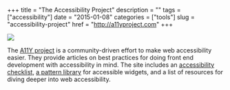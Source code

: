 +++
title = "The Accessibility Project"
description = ""
tags = ["accessibility"]
date = "2015-01-08"
categories = ["tools"]
slug = "accessibility-project"
href = "http://a11yproject.com"
+++


<div class="tool-screenshot mb1"><a href="http://a11yproject.com/"><img id="bluga-thumbnail-2892" class="bluga-thumbnail custom" src="/media/bluga/
wt54aef2f5871cc_custom.jpg"/></a></div><p>The <a href="http://a11yproject.com/">A11Y project</a> is a community-driven effort to make web accessibility easier. They provide articles on best practices for doing front end development with accessibility in mind. The site includes an <a href="http://a11yproject.com/checklist.html">accessibility checklist</a>, <a href="http://a11yproject.com/patterns/">a pattern library</a> for accessible widgets, and a list of resources for diving deeper into web accessibility.</p>
